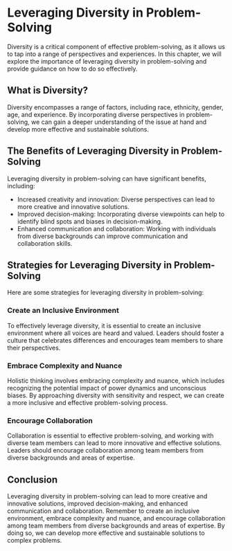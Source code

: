 Leveraging Diversity in Problem-Solving
===============================================================================

Diversity is a critical component of effective problem-solving, as it allows us to tap into a range of perspectives and experiences. In this chapter, we will explore the importance of leveraging diversity in problem-solving and provide guidance on how to do so effectively.

What is Diversity?
------------------

Diversity encompasses a range of factors, including race, ethnicity, gender, age, and experience. By incorporating diverse perspectives in problem-solving, we can gain a deeper understanding of the issue at hand and develop more effective and sustainable solutions.

The Benefits of Leveraging Diversity in Problem-Solving
-------------------------------------------------------

Leveraging diversity in problem-solving can have significant benefits, including:

* Increased creativity and innovation: Diverse perspectives can lead to more creative and innovative solutions.
* Improved decision-making: Incorporating diverse viewpoints can help to identify blind spots and biases in decision-making.
* Enhanced communication and collaboration: Working with individuals from diverse backgrounds can improve communication and collaboration skills.

Strategies for Leveraging Diversity in Problem-Solving
------------------------------------------------------

Here are some strategies for leveraging diversity in problem-solving:

### Create an Inclusive Environment

To effectively leverage diversity, it is essential to create an inclusive environment where all voices are heard and valued. Leaders should foster a culture that celebrates differences and encourages team members to share their perspectives.

### Embrace Complexity and Nuance

Holistic thinking involves embracing complexity and nuance, which includes recognizing the potential impact of power dynamics and unconscious biases. By approaching diversity with sensitivity and respect, we can create a more inclusive and effective problem-solving process.

### Encourage Collaboration

Collaboration is essential to effective problem-solving, and working with diverse team members can lead to more innovative and effective solutions. Leaders should encourage collaboration among team members from diverse backgrounds and areas of expertise.

Conclusion
----------

Leveraging diversity in problem-solving can lead to more creative and innovative solutions, improved decision-making, and enhanced communication and collaboration. Remember to create an inclusive environment, embrace complexity and nuance, and encourage collaboration among team members from diverse backgrounds and areas of expertise. By doing so, we can develop more effective and sustainable solutions to complex problems.
